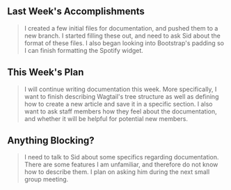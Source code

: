 ## Last Week's Accomplishments

> I created a few initial files for documentation, and pushed them to a new branch. I started filling these out, and need to ask Sid about the format of these files. I also began looking into Bootstrap's padding so I can finish formatting the Spotify widget.

## This Week's Plan

> I will continue writing documentation this week. More specifically, I want to finish describing Wagtail's tree structure as well as defining how to create a new article and save it in a specific section. I also want to ask staff members how they feel about the documentation, and whether it will be helpful for potential new members.

## Anything Blocking?

> I need to talk to Sid about some specifics regarding documentation. There are some features I am unfamiliar, and therefore do not know how to describe them. I plan on asking him during the next small group meeting.
